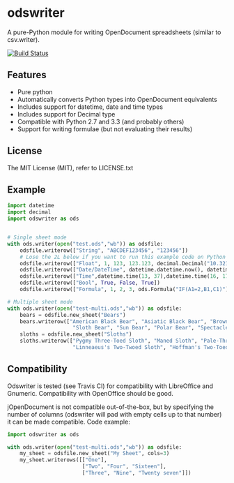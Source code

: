 odswriter
=========

A pure-Python module for writing OpenDocument spreadsheets (similar to csv.writer).

[![Build Status](https://travis-ci.org/mmulqueen/odswriter.png?branch=master)](https://travis-ci.org/mmulqueen/odswriter)

Features
-------------
 - Pure python
 - Automatically converts Python types into OpenDocument equivalents
 - Includes support for datetime, date and time types
 - Includes support for Decimal type
 - Compatible with Python 2.7 and 3.3 (and probably others)
 - Support for writing formulae (but not evaluating their results)

License
-----------
The MIT License (MIT), refer to LICENSE.txt

Example
---------
```python
import datetime
import decimal
import odswriter as ods


# Single sheet mode
with ods.writer(open("test.ods","wb")) as odsfile:
    odsfile.writerow(["String", "ABCDEF123456", "123456"])
    # Lose the 2L below if you want to run this example code on Python 3, Python 3 has no long type.
    odsfile.writerow(["Float", 1, 123, 123.123, decimal.Decimal("10.321")])
    odsfile.writerow(["Date/DateTime", datetime.datetime.now(), datetime.date(1989, 11, 9)])
    odsfile.writerow(["Time",datetime.time(13, 37),datetime.time(16, 17, 18)])
    odsfile.writerow(["Bool", True, False, True])
    odsfile.writerow(["Formula", 1, 2, 3, ods.Formula("IF(A1=2,B1,C1)")])

# Multiple sheet mode
with ods.writer(open("test-multi.ods","wb")) as odsfile:
    bears = odsfile.new_sheet("Bears")
    bears.writerow(["American Black Bear", "Asiatic Black Bear", "Brown Bear", "Giant Panda", "Qinling Panda", 
                     "Sloth Bear", "Sun Bear", "Polar Bear", "Spectacled Bear"])
    sloths = odsfile.new_sheet("Sloths")
    sloths.writerow(["Pygmy Three-Toed Sloth", "Maned Sloth", "Pale-Throated Sloth", "Brown-Throated Sloth",
                     "Linneaeus's Two-Twoed Sloth", "Hoffman's Two-Toed Sloth"])
```

Compatibility
-------------
Odswriter is tested (see Travis CI) for compatibility with LibreOffice and Gnumeric. Compatibility with OpenOffice
should be good.

jOpenDocument is not compatible out-of-the-box, but by specifying the number of columns (odswriter will pad with empty
cells up to that number) it can be made compatible. Code example:

```python
import odswriter as ods

with ods.writer(open("test-multi.ods","wb")) as odsfile:
    my_sheet = odsfile.new_sheet("My Sheet", cols=3)
    my_sheet.writerows([["One"],
                        ["Two", "Four", "Sixteen"],
                        ["Three", "Nine", "Twenty seven"]])

```
